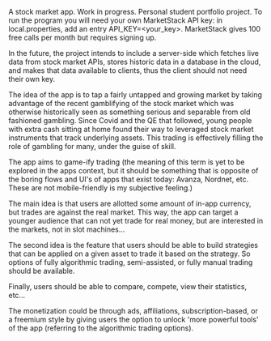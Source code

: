 A stock market app.
Work in progress. 
Personal student portfolio project.
To run the program you will need your own MarketStack API key: in local.properties, add an entry API_KEY=<your_key>. MarketStack gives 100 free calls per month but requires signing up.

In the future, the project intends to include a server-side which fetches live
data from stock market APIs, stores historic data in a database in the cloud, and makes that data available to clients,
thus the client should not need their own key.

The idea of the app is to tap a fairly untapped and growing market by taking advantage of the recent gamblifying of the stock market which was otherwise historically seen as something serious and separable from old fashioned gambling. Since Covid and the QE that followed, young people with extra cash sitting at home found their way to leveraged stock market instruments that track underlying assets. This trading is effectively filling the role of gambling for many, under the guise of skill. 

The app aims to game-ify trading (the meaning of this term is yet to be explored in the apps context, but it should be something that is opposite of the boring flows and UI's of apps that exist today: Avanza, Nordnet, etc. These are not mobile-friendly is my subjective feeling.)

The main idea is that users are allotted some amount of in-app currency, but trades are against the real market. This way, the app can target a younger audience that can not yet trade for real money, but are interested in the markets, not in slot machines...

The second idea is the feature that users should be able to build strategies that can be applied on a given asset to trade it based on the strategy. So options of fully algorithmic trading, semi-assisted, or fully manual trading should be available.

Finally, users should be able to compare, compete, view their statistics, etc...

The monetization could be through ads, affiliations, subscription-based, or a freemium style by giving users the option to unlock 'more powerful tools' of the app (referring to the algorithmic trading options).
